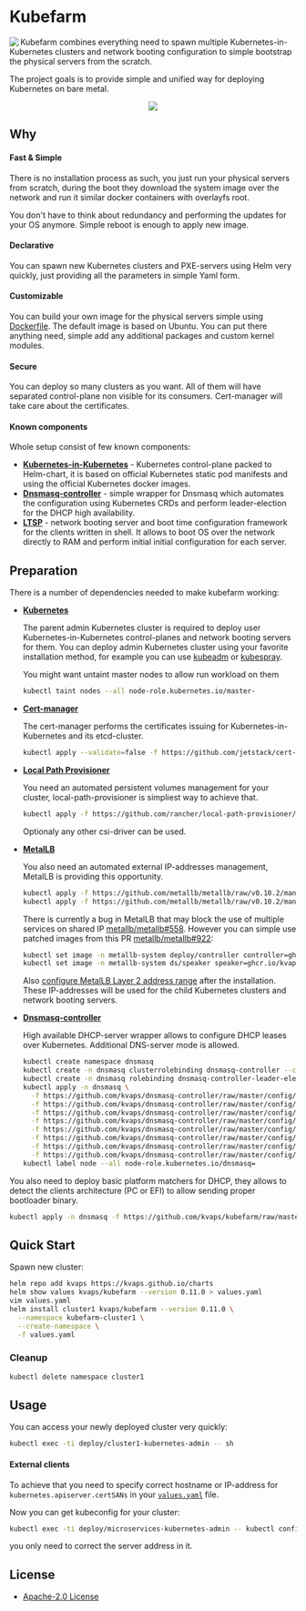 
Kubefarm
========

<img align=left src="https://avatars1.githubusercontent.com/u/68351149?s=150&u=b8b4cb0f364281274159d4098090c0e229370cf0">

Kubefarm combines everything need to spawn multiple Kubernetes-in-Kubernetes clusters and network booting configuration to simple bootstrap the physical servers from the scratch.

The project goals is to provide simple and unified way for deploying Kubernetes on bare metal.

<p align="center">
<img src="https://gist.githubusercontent.com/kvaps/c969930f561b24c1f4c09802d5e225c8/raw/6347f81814d1eb56ccd2d4cbdb2a8617965cfa9d/kubefarm.png">
</p>

## Why

#### Fast & Simple

There is no installation process as such, you just run your physical servers from scratch, during the boot they download the system image over the network and run it similar docker containers with overlayfs root.

You don't have to think about redundancy and performing the updates for your OS anymore. Simple reboot is enough to apply new image.

#### Declarative

You can spawn new Kubernetes clusters and PXE-servers using Helm very quickly, just providing all the parameters in simple Yaml form.

#### Customizable

You can build your own image for the physical servers simple using [Dockerfile]. The default image is based on Ubuntu. You can put there anything need, simple add any additional packages and custom kernel modules.

[Dockerfile]: https://github.com/kvaps/kubefarm/blob/master/build/ltsp/Dockerfile

#### Secure

You can deploy so many clusters as you want. All of them will have separated control-plane non visible for its consumers. Cert-manager will take care about the certificates.

#### Known components


Whole setup consist of few known components:

- **[Kubernetes-in-Kubernetes]** - Kubernetes control-plane packed to Helm-chart, it is based on official Kubernetes static pod manifests and using the official Kubernetes docker images.
- **[Dnsmasq-controller]** - simple wrapper for Dnsmasq which automates the configuration using Kubernetes CRDs and perform leader-election for the DHCP high availability.
- **[LTSP]** - network booting server and boot time configuration framework for the clients written in shell. It allows to boot OS over the network directly to RAM and perform initial initial configuration for each server.

[Kubernetes-in-Kubernetes]: https://github.com/kvaps/kubernetes-in-kubernetes
[Dnsmasq-controller]: https://github.com/kvaps/dnsmasq-controller
[LTSP]: https://github.com/ltsp/ltsp

## Preparation

There is a number of dependencies needed to make kubefarm working:

* **[Kubernetes]**

  The parent admin Kubernetes cluster is required to deploy user Kubernetes-in-Kubernetes control-planes and network booting servers for them.
  You can deploy admin Kubernetes cluster using your favorite installation method, for example you can use [kubeadm] or [kubespray].
  
  [kubeadm]: https://kubernetes.io/docs/setup/production-environment/tools/kubeadm/high-availability/
  [kubespray]: https://github.com/kubernetes-sigs/kubespray

  You might want untaint master nodes to allow run workload on them

  ```bash
  kubectl taint nodes --all node-role.kubernetes.io/master-
  ```

* **[Cert-manager]**

  The cert-manager performs the certificates issuing for Kubernetes-in-Kubernetes and its etcd-cluster.
  
  ```bash
  kubectl apply --validate=false -f https://github.com/jetstack/cert-manager/releases/download/v1.0.1/cert-manager.yaml
  ```
  
* **[Local Path Provisioner]**

  You need an automated persistent volumes management for your cluster, local-path-provisioner is simpliest way to achieve that.

  ```bash
  kubectl apply -f https://github.com/rancher/local-path-provisioner/raw/master/deploy/local-path-storage.yaml
  ```

  Optionaly any other csi-driver can be used.
  
* **[MetalLB]**

  You also need an automated external IP-addresses management, MetalLB is providing this opportunity.
  
  ```bash
  kubectl apply -f https://github.com/metallb/metallb/raw/v0.10.2/manifests/namespace.yaml
  kubectl apply -f https://github.com/metallb/metallb/raw/v0.10.2/manifests/metallb.yaml
  ```

  There is currently a bug in MetalLB that may block the use of multiple services on shared IP [metallb/metallb#558](https://github.com/metallb/metallb/issues/558).
  However you can simple use patched images from this PR [metallb/metallb#922](https://github.com/metallb/metallb/pull/922):

  ```bash
  kubectl set image -n metallb-system deploy/controller controller=ghcr.io/kvaps/metallb-controller:v0.10.2-fix558
  kubectl set image -n metallb-system ds/speaker speaker=ghcr.io/kvaps/metallb-speaker:v0.10.2-fix558
  ```

  Also [configure MetalLB Layer 2 address range](https://metallb.universe.tf/configuration/#layer-2-configuration) after the installation.  
  These IP-addresses will be used for the child Kubernetes clusters and network booting servers.

* **[Dnsmasq-controller]**

  High available DHCP-server wrapper allows to configure DHCP leases over Kubernetes. Additional DNS-server mode is allowed.

  ```bash
  kubectl create namespace dnsmasq
  kubectl create -n dnsmasq clusterrolebinding dnsmasq-controller --clusterrole dnsmasq-controller --serviceaccount dnsmasq:dnsmasq-controller
  kubectl create -n dnsmasq rolebinding dnsmasq-controller-leader-election --role dnsmasq-controller-leader-election --serviceaccount dnsmasq:dnsmasq-controller
  kubectl apply -n dnsmasq \
    -f https://github.com/kvaps/dnsmasq-controller/raw/master/config/crd/bases/dnsmasq.kvaps.cf_dhcphosts.yaml \
    -f https://github.com/kvaps/dnsmasq-controller/raw/master/config/crd/bases/dnsmasq.kvaps.cf_dhcpoptions.yaml \
    -f https://github.com/kvaps/dnsmasq-controller/raw/master/config/crd/bases/dnsmasq.kvaps.cf_dnshosts.yaml \
    -f https://github.com/kvaps/dnsmasq-controller/raw/master/config/crd/bases/dnsmasq.kvaps.cf_dnsmasqoptions.yaml \
    -f https://github.com/kvaps/dnsmasq-controller/raw/master/config/rbac/service_account.yaml \
    -f https://github.com/kvaps/dnsmasq-controller/raw/master/config/rbac/role.yaml \
    -f https://github.com/kvaps/dnsmasq-controller/raw/master/config/rbac/leader_election_role.yaml \
    -f https://github.com/kvaps/dnsmasq-controller/raw/master/config/controller/dhcp-server.yaml
  kubectl label node --all node-role.kubernetes.io/dnsmasq=
  ```
  
You also need to deploy basic platform matchers for DHCP, they allows to detect the clients architecture (PC or EFI) to allow sending proper bootloader binary.

```bash
kubectl apply -n dnsmasq -f https://github.com/kvaps/kubefarm/raw/master/deploy/dhcp-platform-matchers.yaml
```

[Kubernetes]: https://kubernetes.io/
[Cert-manager]: https://cert-manager.io
[Local Path Provisioner]: https://github.com/rancher/local-path-provisioner
[MetalLB]: https://metallb.universe.tf
[Dnsmasq-controller]: https://github.com/kvaps/dnsmasq-controller



## Quick Start

Spawn new cluster:

```bash
helm repo add kvaps https://kvaps.github.io/charts
helm show values kvaps/kubefarm --version 0.11.0 > values.yaml
vim values.yaml
helm install cluster1 kvaps/kubefarm --version 0.11.0 \
  --namespace kubefarm-cluster1 \
  --create-namespace \
  -f values.yaml
```

### Cleanup

```bash
kubectl delete namespace cluster1
```

## Usage

You can access your newly deployed cluster very quickly:

```bash
kubectl exec -ti deploy/cluster1-kubernetes-admin -- sh
```

#### External clients

To achieve that you need to specify correct hostname or IP-address for `kubernetes.apiserver.certSANs` in your [`values.yaml`](deploy/helm/kubefarm/values.yaml) file.

Now you can get kubeconfig for your cluster:

```bash
kubectl exec -ti deploy/microservices-kubernetes-admin -- kubectl config view --flatten
```

you only need to correct the server address in it.

## License

* [Apache-2.0 License](LICENSE)
